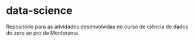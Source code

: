 # data-science
Repositório para as atividades desenvolvidas no curso de ciência de dados do zero ao pro da Mentorama.
